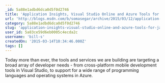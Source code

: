 ```yaml
---
_id: 5a88e1adbd6dca0d5f0d2746
title: 'Application Insights, Visual Studio Online and Azure Tools for Java Developers'
url: 'http://blogs.msdn.com/b/somasegar/archive/2015/03/12/application-insights-visual-studio-online-and-azure-tools-for-java-developers.aspx'
category: 5a88e1adbd6dca0d5f0d2746
slug: 'application-insights-visual-studio-online-and-azure-tools-for-java-developers'
user_id: 5a83ce59d6eb0005c4ecda2c
username: 'bill-s'
createdOn: '2015-03-14T10:34:46.000Z'
tags: []
---
```


Today more than ever, the tools and services we are building are targeting a broad array of developer needs - from cross-platform mobile development tools in Visual Studio, to support for a wide range of programming languages and operating systems in Azure.

